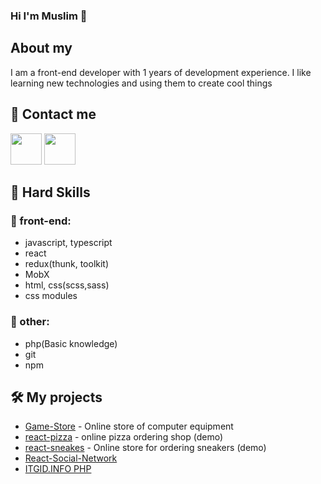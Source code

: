 ### Hi I'm Muslim 👋
## About my
I am a front-end developer with 1 years of development experience. I like learning new technologies and using them to create cool things
## 🔗 Contact me
[<img src="https://image.similarpng.com/thumbnail/2021/01/Telegram-icon-on-transparent-background-PNG.png" width="50">](https://t.me/abusafiia)
[<img src="https://upload.wikimedia.org/wikipedia/commons/thumb/f/f8/LinkedIn_icon_circle.svg/2048px-LinkedIn_icon_circle.svg.png" width="50">](https://www.linkedin.com/feed/)
## 🔨  Hard Skills
### 🚀 front-end:
<ul>
  <li>javascript, typescript</li>
  <li>react</li>
  <li>redux(thunk, toolkit)</li>
  <li>MobX</li>
  <li>html, css(scss,sass)</li>
  <li>css modules</li>
</ul>

### 💬 other:
 <ul>
  <li>php(Basic knowledge)</li>
  <li>git</li>
  <li>npm</li>
 </ul>
 
## 🛠️ My projects
 <ul>
  <li><a href="https://github.com/ihopeyoucanfly/gameStore-frontend">Game-Store</a>  - Online store of computer equipment</li>
  <li><a href="https://github.com/zamukaev/React-pizza-typescript">react-pizza</a> - online pizza ordering shop (demo)</li>
  <li><a href="https://github.com/zamukaev/react-sneakers">react-sneakes</a> - Online store for ordering sneakers (demo)</li>
  <li><a href="https://github.com/zamukaev/React-Social-Network">React-Social-Network</a></li>
  <li><a href="http://f9959517.beget.tech/">ITGID.INFO PHP</a></li>
 </ul>
